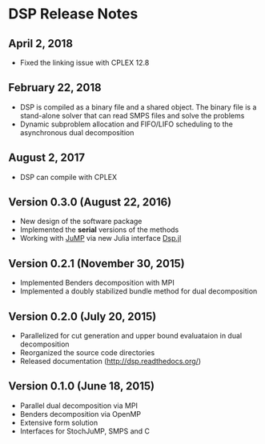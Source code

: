 DSP Release Notes
=================

April 2, 2018
-------------

* Fixed the linking issue with CPLEX 12.8

February 22, 2018
-----------------

* DSP is compiled as a binary file and a shared object. The binary file is a stand-alone solver that can read SMPS files and solve the problems
* Dynamic subproblem allocation and FIFO/LIFO scheduling to the asynchronous dual decomposition

August 2, 2017
--------------

* DSP can compile with CPLEX

Version 0.3.0 (August 22, 2016)
----------------------------

* New design of the software package
* Implemented the **serial** versions of the methods
* Working with [JuMP](https://github.com/JuliaOpt/JuMP.jl) via new Julia interface [Dsp.jl](https://github.com/kibaekkim/Dsp.jl)

Version 0.2.1 (November 30, 2015)
---------------------------------

* Implemented Benders decomposition with MPI
* Implemented a doubly stabilized bundle method for dual decomposition

Version 0.2.0 (July 20, 2015)
-----------------------------

* Parallelized for cut generation and upper bound evaluataion in dual decomposition
* Reorganized the source code directories
* Released documentation (http://dsp.readthedocs.org/)

Version 0.1.0 (June 18, 2015)
-----------------------------

* Parallel dual decomposition via MPI
* Benders decomposition via OpenMP
* Extensive form solution
* Interfaces for StochJuMP, SMPS and C
